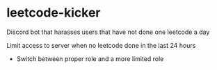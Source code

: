 # leetcode-kicker
Discord bot that harasses users that have not done one leetcode a day

Limit access to server when no leetcode done in the last 24 hours
* Switch between proper role and a more limited role